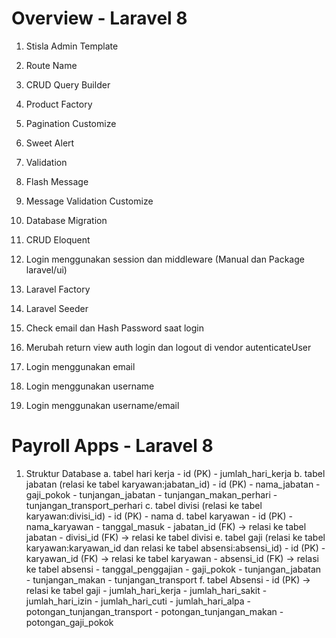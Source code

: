 # Overview - Laravel 8
1. Stisla Admin Template
2. Route Name
3. CRUD Query Builder
4. Product Factory
5. Pagination Customize
6. Sweet Alert
7. Validation
8. Flash Message
9. Message Validation Customize

10. Database Migration
11. CRUD Eloquent
12. Login menggunakan session dan middleware (Manual dan Package laravel/ui)
13. Laravel Factory
14. Laravel Seeder
15. Check email dan Hash Password saat login
16. Merubah return view auth login dan logout di vendor autenticateUser
17. Login menggunakan email
18. Login menggunakan username
19. Login menggunakan username/email


# Payroll Apps - Laravel 8
1. Struktur Database
    a. tabel hari kerja
        - id (PK)
        - jumlah_hari_kerja
    b. tabel jabatan (relasi ke tabel karyawan:jabatan_id)
        - id (PK)
        - nama_jabatan
        - gaji_pokok
        - tunjangan_jabatan
        - tunjangan_makan_perhari
        - tunjangan_transport_perhari
    c. tabel divisi (relasi ke tabel karyawan:divisi_id)
        - id (PK)
        - nama
    d. tabel karyawan
        - id (PK)
        - nama_karyawan
        - tanggal_masuk
        - jabatan_id (FK) -> relasi ke tabel jabatan
        - divisi_id (FK) -> relasi ke tabel divisi
    e. tabel gaji (relasi ke tabel karyawan:karyawan_id dan relasi ke tabel absensi:absensi_id)
        - id (PK)
        - karyawan_id (FK) -> relasi ke tabel karyawan
        - absensi_id (FK) -> relasi ke tabel absensi
        - tanggal_penggajian
        - gaji_pokok
        - tunjangan_jabatan
        - tunjangan_makan
        - tunjangan_transport
    f. tabel Absensi
        - id (PK) -> relasi ke tabel gaji
        - jumlah_hari_kerja
        - jumlah_hari_sakit
        - jumlah_hari_izin
        - jumlah_hari_cuti
        - jumlah_hari_alpa
        - potongan_tunjangan_transport
        - potongan_tunjangan_makan
        - potongan_gaji_pokok
